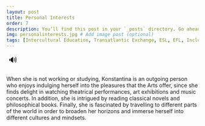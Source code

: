 ```yaml
---
layout: post
title: Personal Interests
order: 7
description: You’ll find this post in your `_posts` directory. Go ahead and edit it and re-build the site to see your changes. # Add post description (optional)
img: personalinterests.jpg # Add image post (optional)
tags: [Intercultural Education, Transatlantic Exchange, ESL, EFL, Inclusive Pedagogy, AI in Education, Multilingualism, Educational Technology, International Collaboration]
---
```

<style>
  #tts-btn:hover {
    opacity: 0.8;
    transform: scale(1.1);
    transition: all 0.2s ease;
  }
</style>

<div style="display: flex; gap: 10px; margin-bottom: 20px;">
  <button id="tts-btn" onclick="toggleRead()" title="Start Reading" style="cursor: pointer; font-size: 20px; border: none; background: none;">
    🔊
  </button>
</div>
<div class="tts-target">
<p>
When she is not working or studying, Konstantina is an outgoing person who enjoys indulging herself into the pleasures that the Arts offer, since she finds delight in watching theatrical performances, art exhibitions and music concerts. In addition, she is intrigued by reading classical novels and philosophical books. Finally, she is fascinated by travelling to different parts of the world in order to broaden her horizons and immerse herself into different cultures and mindsets. 
</p>
</div>
<script src="{{ site.baseurl }}/assets/js/tts.js"></script>
